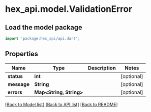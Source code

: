 # hex_api.model.ValidationError

## Load the model package
```dart
import 'package:hex_api/api.dart';
```

## Properties
Name | Type | Description | Notes
------------ | ------------- | ------------- | -------------
**status** | **int** |  | [optional] 
**message** | **String** |  | [optional] 
**errors** | **Map&lt;String, String&gt;** |  | [optional] 

[[Back to Model list]](../README.md#documentation-for-models) [[Back to API list]](../README.md#documentation-for-api-endpoints) [[Back to README]](../README.md)


